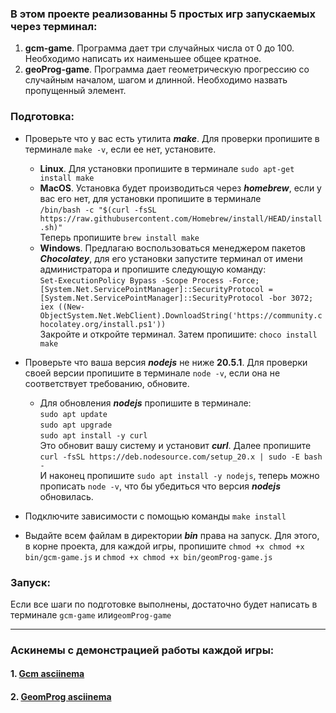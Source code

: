 ### В этом проекте реализованны 5 простых игр запускаемых через терминал:

1. **gcm-game**. Программа дает три случайных числа от 0 до 100. Необходимо написать их наименьшее общее кратное.
2. **geoProg-game**. Программа дает геометрическую прогрессию со случайным началом, шагом и длинной. Необходимо назвать пропущенный элемент.

### Подготовка:

- Проверьте что у вас есть утилита ***make***. Для проверки пропишите в терминале ```make -v```, если ее нет, установите.
    - **Linux**. Для установки пропишите в терминале ```sudo apt-get install make```
    - **MacOS**. Установка будет производиться через ***homebrew***, если у вас его нет, для установки пропишите в
      терминале\
      ```/bin/bash -c "$(curl -fsSL https://raw.githubusercontent.com/Homebrew/install/HEAD/install.sh)"```\
      Теперь пропишите ```brew install make```
    - **Windows**. Предлагаю воспользоваться менеджером пакетов ***Chocolatey***, для его установки запустите терминал
      от имени администратора и пропишите следующую команду:\
      ```Set-ExecutionPolicy Bypass -Scope Process -Force; [System.Net.ServicePointManager]::SecurityProtocol = [System.Net.ServicePointManager]::SecurityProtocol -bor 3072; iex ((New-ObjectSystem.Net.WebClient).DownloadString('https://community.chocolatey.org/install.ps1'))```\
      Закройте и откройте терминал. Затем пропишите: ```choco install make```


- Проверьте что ваша версия ***nodejs*** не ниже **20.5.1**. Для проверки своей версии пропишите в терминале
  ```node -v```, если она не соответствует требованию, обновите.
    - Для обновления ***nodejs*** пропишите в терминале:\
      ```sudo apt update```\
      ```sudo apt upgrade```\
      ```sudo apt install -y curl```\
      Это обновит вашу систему и установит ***curl***. Далее пропишите
      ```curl -fsSL https://deb.nodesource.com/setup_20.x | sudo -E bash -```\
      И наконец пропишите ```sudo apt install -y nodejs```, теперь можно прописать ```node -v```, что бы убедиться что
      версия ***nodejs*** обновилась.

- Подключите зависимости с помощью команды ```make install```
- Выдайте всем файлам в директории ***bin*** права на запуск. Для этого, в корне проекта, для каждой игры, пропишите
  ```chmod +x chmod +x bin/gcm-game.js``` и ```chmod +x chmod +x bin/geomProg-game.js```

### Запуск:

Если все шаги по подготовке выполнены, достаточно будет написать в терминале ```gcm-game``` или```geomProg-game```

***

### Аскинемы с демонстрацией работы каждой игры:

#### 1. [Gcm asciinema](https://asciinema.org/a/9sy6cpCWIElRPg0JiXwhAciS3)

#### 2. [GeomProg asciinema](https://asciinema.org/a/AuERBe5oEqpMFm2uLDbcAARWe)
